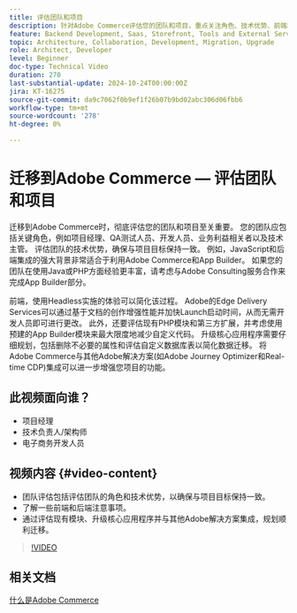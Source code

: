 ```yaml
---
title: 评估团队和项目
description: 针对Adobe Commerce评估您的团队和项目，重点关注角色、技术优势、前端和后端考虑因素，以便成功迁移。
feature: Backend Development, Saas, Storefront, Tools and External Services
topic: Architecture, Collaboration, Development, Migration, Upgrade
role: Architect, Developer
level: Beginner
doc-type: Technical Video
duration: 270
last-substantial-update: 2024-10-24T00:00:00Z
jira: KT-16275
source-git-commit: da9c7062f0b9ef1f26b07b9bd02abc306d06fbb6
workflow-type: tm+mt
source-wordcount: '278'
ht-degree: 0%

---
```



# 迁移到Adobe Commerce — 评估团队和项目

迁移到Adobe Commerce时，彻底评估您的团队和项目至关重要。 您的团队应包括关键角色，例如项目经理、QA测试人员、开发人员、业务利益相关者以及技术主管。 评估团队的技术优势，确保与项目目标保持一致。 例如，JavaScript和后端集成的强大背景非常适合于利用Adobe Commerce和App Builder。 如果您的团队在使用Java或PHP方面经验更丰富，请考虑与Adobe Consulting服务合作来完成App Builder部分。

前端，使用Headless实施的体验可以简化该过程。 Adobe的Edge Delivery Services可以通过基于文档的创作增强性能并加快Launch启动时间，从而无需开发人员即可进行更改。 此外，还要评估现有PHP模块和第三方扩展，并考虑使用预建的App Builder模块来最大限度地减少自定义代码。 升级核心应用程序需要仔细规划，包括删除不必要的属性和评估自定义数据库表以简化数据迁移。 将Adobe Commerce与其他Adobe解决方案(如Adobe Journey Optimizer和Real-time CDP)集成可以进一步增强您项目的功能。

## 此视频面向谁？

* 项目经理
* 技术负责人/架构师
* 电子商务开发人员

## 视频内容 {#video-content}

* 团队评估包括评估团队的角色和技术优势，以确保与项目目标保持一致。
* 了解一些前端和后端注意事项。
* 通过评估现有模块、升级核心应用程序并与其他Adobe解决方案集成，规划顺利迁移。
 
>[!VIDEO](https://video.tv.adobe.com/v/3435682/?learn=on)

## 相关文档

[什么是Adobe Commerce](https://experienceleague.adobe.com/en/docs/commerce-admin/start/about)
